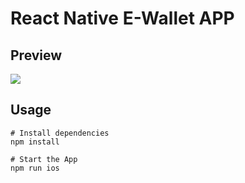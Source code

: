 # React Native E-Wallet APP

## Preview
![](ewallet.gif)

## Usage
```
# Install dependencies
npm install

# Start the App
npm run ios
```